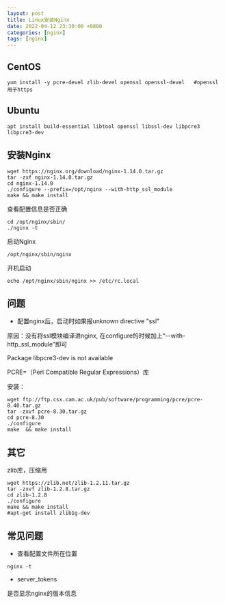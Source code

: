 ```yaml
---
layout: post
title: Linux安装Nginx
date: 2022-04-12 23:30:00 +0800
categories: [nginx]
tags: [nginx]
---
```


## CentOS

```
yum install -y pcre-devel zlib-devel openssl openssl-devel   #openssl用于https
```

## Ubuntu

```
apt install build-essential libtool openssl libssl-dev libpcre3 libpcre3-dev
```

## 安装Nginx

```
wget https://nginx.org/download/nginx-1.14.0.tar.gz
tar -zxf nginx-1.14.0.tar.gz 
cd nginx-1.14.0
./configure --prefix=/opt/nginx --with-http_ssl_module
make && make install
```

查看配置信息是否正确

```
cd /opt/nginx/sbin/
./nginx -t
```

启动Nginx

```
/opt/nginx/sbin/nginx
```

开机启动

```
echo /opt/nginx/sbin/nginx >> /etc/rc.local
```

## 问题

- 配置nginx后，启动时如果报unknown directive "ssl"

原因：没有将ssl模块编译进nginx, 在configure的时候加上“--with-http_ssl_module”即可

Package libpcre3-dev is not available

PCRE=（Perl Compatible Regular Expressions）库

安装：

```
wget ftp://ftp.csx.cam.ac.uk/pub/software/programming/pcre/pcre-8.40.tar.gz
tar -zxvf pcre-8.30.tar.gz  
cd pcre-8.30  
./configure  
make  && make install
```

## 其它

zlib库，压缩用

```
wget https://zlib.net/zlib-1.2.11.tar.gz
tar -zxvf zlib-1.2.8.tar.gz  
cd zlib-1.2.8  
./configure  
make && make install
#apt-get install zlib1g-dev
```

## 常见问题

- 查看配置文件所在位置

```
nginx -t
```

- server_tokens

是否显示nginx的版本信息